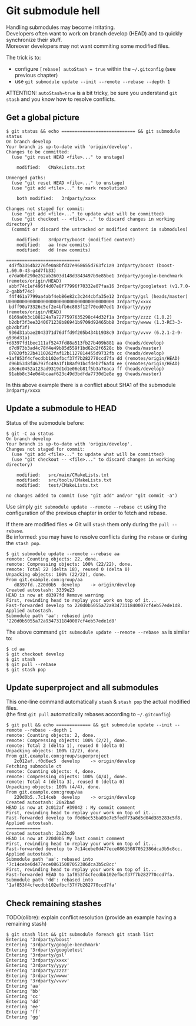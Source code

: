 Git submodule hell
==================

Handling submodules may become irritating.  
Developers often want to work on branch develop (HEAD) and to quickly synchronize their stuff.  
Moreover developers may not want commiting some modified files.

The trick is to:

* configure `[rebase] autoStash = true` within the `~/.gitconfig` (see previous chapter)
* use `git submodule update --init --remote --rebase --depth 1`

ATTENTION: `autoStash=true` is a bit tricky, be sure you understand `git stash` and you know how to resolve conflicts.

Get a global picture
--------------------

    $ git status && echo ============================ && git submodule status
    On branch develop
    Your branch is up-to-date with 'origin/develop'.
    Changes to be committed:
      (use "git reset HEAD <file>..." to unstage)
    
    	modified:   CMakeLists.txt
    
    Unmerged paths:
      (use "git reset HEAD <file>..." to unstage)
      (use "git add <file>..." to mark resolution)
    
    	both modified:   3rdparty/xxxx
    
    Changes not staged for commit:
      (use "git add <file>..." to update what will be committed)
      (use "git checkout -- <file>..." to discard changes in working directory)
      (commit or discard the untracked or modified content in submodules)
    
    	modified:   3rdparty/boost (modified content)
    	modified:   aa (new commits)
    	modified:   dd (new commits)
    
    ============================
     4d7fb3364b2276fe0a8bfd37e968655d763fc1a9 3rdparty/boost (boost-1.60.0-43-g4d7fb33)
     e7da0bf290e262ab2603d148d3843497b9e85be1 3rdparty/google-benchmark (remotes/origin/HEAD)
     abbf74c1ef496f4d07e8f77996f70332e07faa16 3rdparty/googletest (v1.7.0-2-gabbf74c)
     f4f461a7799aa4abf4eb86e82c3c244cbfa35e12 3rdparty/gsl (heads/master)
    U0000000000000000000000000000000000000000 3rdparty/xxxx
     bdff90a73326c5ef2e4bfb6c883f12f70ed07ed1 3rdparty/yyyy (remotes/origin/HEAD)
     6169a0b3c188124a7a7277597635298c44d32f1a 3rdparty/zzzz (1.0.2)
     b2dbf3f3ee3240671238b86941b9709d92465bb8 3rdparty/wwww (1.3-RC3-3-gb2dbf3f)
     936d31abae2043371d76dffd9f205b434b1938c9 3rdparty/vvvv (6.2.1-2-9-g936d31a)
    +d8397fd1bec111af5247fd88a513fb27b409b881 aa (heads/develop)
     d7d973b3ad4c78f4e49b85d559f1bd62d2f6528c bb (heads/master)
     07820fb22b4110262faf12b1127814455d9732fb cc (heads/develop)
    +1af853f4cfecdbb102efbcf37f7b282770ccd7fa dd (remotes/origin/HEAD)
     d96b53d8f46797fc49a1f1b8af91bcfdeb7f6af4 ee (remotes/origin/HEAD)
     a8e6c0452a123ad9319d1d1e06eb81f5b3a7eaca ff (heads/develop)
     91abb8c34e0d4bcaaf623c49d3bdfda7730d1e8e gg (heads/master)

In this above example there is a conflict about SHA1 of the submodule `3rdparty/xxxx`

Update a submodule to HEAD
--------------------------

Status of the submodule before:

    $ git -C aa status
    On branch develop
    Your branch is up-to-date with 'origin/develop'.
    Changes not staged for commit:
      (use "git add <file>..." to update what will be committed)
      (use "git checkout -- <file>..." to discard changes in working directory)
    
    	modified:   src/main/CMakeLists.txt
    	modified:   src/tools/CMakeLists.txt
    	modified:   test/CMakeLists.txt
    
    no changes added to commit (use "git add" and/or "git commit -a")

Use simply `git submodule update --remote --rebase ct` using the configuration of the previous chapter in order to fetch and rebase.

If there are modified files => Git will `stash` them only during the `pull --rebase`.  
Be informed: you may have to resolve conflicts during the `rebase` or during the `stash pop`.

    $ git submodule update --remote --rebase aa
    remote: Counting objects: 22, done.
    remote: Compressing objects: 100% (22/22), done.
    remote: Total 22 (delta 18), reused 0 (delta 0)
    Unpacking objects: 100% (22/22), done.
    From git.example.com:group/aa
       d8397fd..220d0b5  develop    -> origin/develop
    Created autostash: 3339e23
    HEAD is now at d8397fd Remove warning
    First, rewinding head to replay your work on top of it...
    Fast-forwarded develop to 220d0b5055a72a9347311840007cf4eb57ede1d8.
    Applied autostash.
    Submodule path 'aa': rebased into '220d0b5055a72a9347311840007cf4eb57ede1d8'

The above command `git submodule update --remote --rebase aa` is similar to:

    $ cd aa
    $ git checkout develop
    $ git stash
    $ git pull --rebase
    $ git stash pop

Update superproject and all submodules
--------------------------------------

This one-line command automatically `stash` & `stash pop` the actual modified files.  
(the first `git pull` automatically rebases according to `~/.gitconfig`)

    $ git pull && echo ============= && git submodule update --init --remote --rebase --depth 1
    remote: Counting objects: 2, done.
    remote: Compressing objects: 100% (2/2), done.
    remote: Total 2 (delta 1), reused 0 (delta 0)
    Unpacking objects: 100% (2/2), done.
    From git.example.com:group/superproject
       2c012af..f0d6ec5  develop    -> origin/develop
    Fetching submodule ct
    remote: Counting objects: 4, done.
    remote: Compressing objects: 100% (4/4), done.
    remote: Total 4 (delta 3), reused 0 (delta 0)
    Unpacking objects: 100% (4/4), done.
    From git.example.com:group/aa
       220d0b5..7c14ceb  develop    -> origin/develop
    Created autostash: 20a2bad
    HEAD is now at 2c012af #39042 : My commit comment
    First, rewinding head to replay your work on top of it...
    Fast-forwarded develop to f0d6ec53ba03e7e5fedf73a8d5d04d385283c5f8.
    Applied autostash.
    =============
    Created autostash: 2a23cd9
    HEAD is now at 220d0b5 My last commit comment
    First, rewinding head to replay your work on top of it...
    Fast-forwarded develop to 7c14cebe0d477ece08615087052386dca3b5c8cc.
    Applied autostash.
    Submodule path 'aa': rebased into '7c14cebe0d477ece08615087052386dca3b5c8cc'
    First, rewinding head to replay your work on top of it...
    Fast-forwarded HEAD to 1af853f4cfecdbb102efbcf37f7b282770ccd7fa.
    Submodule path 'dd': rebased into '1af853f4cfecdbb102efbcf37f7b282770ccd7fa'

Check remaining stashes
-----------------------

TODO(olibre): explain conflict resolution (provide an example having a remaining stash)

    $ git stash list && git submodule foreach git stash list
    Entering '3rdparty/boost'
    Entering '3rdparty/google-benchmark'
    Entering '3rdparty/googletest'
    Entering '3rdparty/gsl'
    Entering '3rdparty/xxxx'
    Entering '3rdparty/yyyy'
    Entering '3rdparty/zzzz'
    Entering '3rdparty/wwww'
    Entering '3rdparty/vvvv'
    Entering 'aa'
    Entering 'bb'
    Entering 'cc'
    Entering 'dd'
    Entering 'ee'
    Entering 'ff'
    Entering 'gg'
